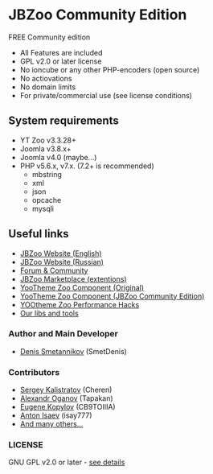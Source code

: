 # JBZoo Community Edition

FREE Community edition

 * All Features are included
 * GPL v2.0 or later license
 * No ioncube or any other PHP-encoders (open source)
 * No actiovations
 * No domain limits
 * For private/commercial use (see license conditions)


## System requirements
 * YT Zoo v3.3.28+
 * Joomla v3.8.x+
 * Joomla v4.0 (maybe...)
 * PHP v5.6.x, v7.x. (7.2+ is recommended)
   * mbstring
   * xml
   * json
   * opcache
   * mysqli


## Useful links
 * [JBZoo Website (English)](http://jbzoo.com)
 * [JBZoo Website (Russian)](http://jbzoo.ru)
 * [Forum & Community](http://forum.jbzoo.com)
 * [JBZoo Marketplace (extentions)](http://forum.jbzoo.com/files/)
 * [YooTheme Zoo Component (Original)](https://www.yootheme.com/zoo)
 * [YooTheme Zoo Component (JBZoo Community Edition)](https://github.com/JBZoo/YOOtheme-Zoo)
 * [YOOtheme Zoo Performance Hacks](https://github.com/JBZoo/Zoo-Hacks)
 * [Our libs and tools](https://github.com/JBZoo)


### Author and Main Developer
 * [Denis Smetannikov](https://github.com/SmetDenis) (SmetDenis)

### Contributors
 * [Sergey Kalistratov](https://github.com/Cheren) (Cheren)
 * [Alexandr Oganov](https://github.com/Tapakan) (Tapakan)
 * [Eugene Kopylov](https://github.com/CB9TOIIIA) (CB9TOIIIA)
 * [Anton Isaev](https://github.com/isay777) (isay777)
 * [And many others...](https://github.com/JBZoo/JBZoo/graphs/contributors)

### LICENSE
GNU GPL v2.0 or later - [see details](https://github.com/JBZoo/JBZoo/blob/master/LICENSE.md)
